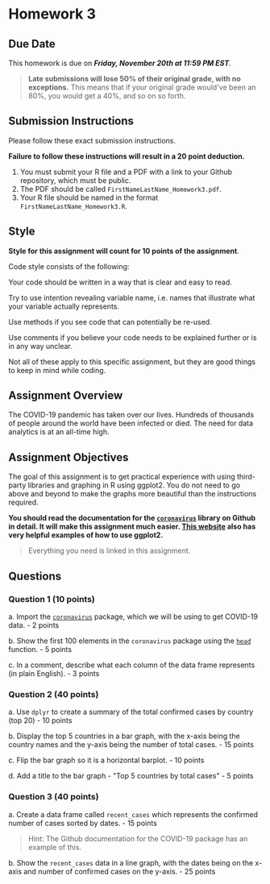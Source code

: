 # Homework 3

## Due Date
This homework is due on ***Friday, November 20th at 11:59 PM EST***.

> **Late submissions will lose 50% of their original grade, with no exceptions.**
> This means that if your original grade would've been an 80%, you would get a 40%, and so on so forth.

## Submission Instructions
Please follow these exact submission instructions. 

**Failure to follow these instructions will result in a 20 point deduction.**

1. You must submit your R file and a PDF with a link to your Github repository, which must be public.
1. The PDF should be called `FirstNameLastName_Homework3.pdf`.
1. Your R file should be named in the format `FirstNameLastName_Homework3.R`.

## Style

**Style for this assignment will count for 10 points of the assignment**. 

Code style consists of the following:

Your code should be written in a way that is clear and easy to read.

Try to use intention revealing variable name, i.e. names that illustrate what your variable actually represents.

Use methods if you see code that can potentially be re-used.

Use comments if you believe your code needs to be explained further or is in any way unclear.

Not all of these apply to this specific assignment, but they are good things to keep in mind while coding. 

## Assignment Overview
The COVID-19 pandemic has taken over our lives. Hundreds of thousands of people around the world have been infected or died.
The need for data analytics is at an all-time high.

## Assignment Objectives
The goal of this assignment is to get practical experience with using third-party libraries and graphing in R using ggplot2. You do not need to 
go above and beyond to make the graphs more beautiful than the instructions required. 

**You should read the documentation for the [`coronavirus`](https://github.com/RamiKrispin/coronavirus) library on Github in detail. It will make this assignment much easier. [This website](https://www.r-graph-gallery.com/) also has very helpful examples of how to use ggplot2.**

> Everything you need is linked in this assignment. 

## Questions

### Question 1 (10 points)
a. Import the [`coronavirus`](https://github.com/RamiKrispin/coronavirus) package, which we will be using to get COVID-19 data. - 2 points

b. Show the first 100 elements in the `coronavirus` package using the [`head`](https://www.rdocumentation.org/packages/utils/versions/3.6.2/topics/head) function. - 5 points 

c. In a comment, describe what each column of the data frame represents (in plain English). - 3 points

### Question 2 (40 points)
a. Use `dplyr` to create a summary of the total confirmed cases by country (top 20) - 10 points

b. Display the top 5 countries in a bar graph, with the x-axis being the country names and the y-axis being the number of total cases. - 15 points

c. Flip the bar graph so it is a horizontal barplot. - 10 points

d. Add a title to the bar graph - "Top 5 countries by total cases" - 5 points

### Question 3 (40 points)
a. Create a data frame called `recent_cases` which represents the confirmed number of cases sorted by dates. - 15 points

> Hint: The Github documentation for the COVID-19 package has an example of this.  

b. Show the `recent_cases` data in a line graph, with the dates being on the x-axis and number of confirmed cases on the y-axis. - 25 points

